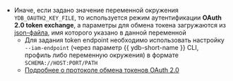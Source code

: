 - Иначе, если задано значение переменной окружения `YDB_OAUTH2_KEY_FILE`, то используется режим аутентификации **OAuth 2.0 token exchange**, а параметры для обмена токена загружаются из [json-файла](../../reference/ydb-sdk/ath.md#oauth2-key-file-format), имя которого указано в данной переменной
    - Для задания token endpoint необходимо использовать настройку `--iam-endpoint` (через параметр {{ ydb-short-name }} CLI, профиль либо переменную окружения) в формате `SCHEMA://HOST:PORT/PATH`
    - [Подробнее о протоколе обмена токенов OAuth 2.0](https://www.rfc-editor.org/rfc/rfc8693)
